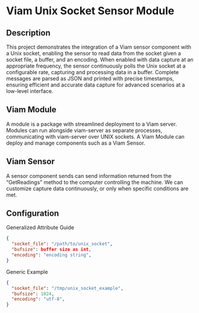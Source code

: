 # Viam Unix Socket Sensor Module
## Description

This project demonstrates the integration of a Viam sensor component with a Unix socket, enabling the sensor to read data from the socket given a socket file, a buffer, and an encoding. When enabled with data capture at an appropriate frequency, the sensor continuously polls the Unix socket at a configurable rate, capturing and processing data in a buffer. Complete messages are parsed as JSON and printed with precise timestamps, ensuring efficient and accurate data capture for advanced scenarios at a low-level interface.

## Viam Module

A module is a package with streamlined deployment to a Viam server. Modules can run alongside viam-server as separate processes, communicating with viam-server over UNIX sockets. A Viam Module can deploy and manage components such as a Viam Sensor.

## Viam Sensor

A sensor component sends can send information returned from the “GetReadings” method to the computer controlling the machine. We can customize capture data continuously, or only when specific conditions are met.

## Configuration

Generalized Attribute Guide
```json
{
  "socket_file": "/path/to/unix_socket",
  "bufsize": buffer size as int,
  "encoding": "encoding string",
}
```

Generic Example
```json
{
  "socket_file": "/tmp/unix_socket_example",
  "bufsize": 1024,
  "encoding": "utf-8",
}
```
